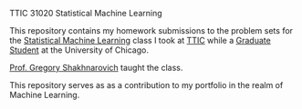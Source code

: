 TTIC 31020 Statistical Machine Learning

This repository contains my homework submissions to the problem sets for the [Statistical Machine Learning](http://www.ttic.edu/courses/) class I took at [TTIC](http://www.ttic.edu) while a [Graduate Student](https://capp.uchicago.edu/) at the University of Chicago.

[Prof. Gregory Shakhnarovich](http://ttic.uchicago.edu/~gregory/) taught the class.

This repository serves as as a contribution to my portfolio in the realm of Machine Learning.
